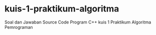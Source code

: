 # kuis-1-praktikum-algoritma
Soal dan Jawaban Source Code Program C++ kuis 1 Praktikum Algoritma Pemrograman
